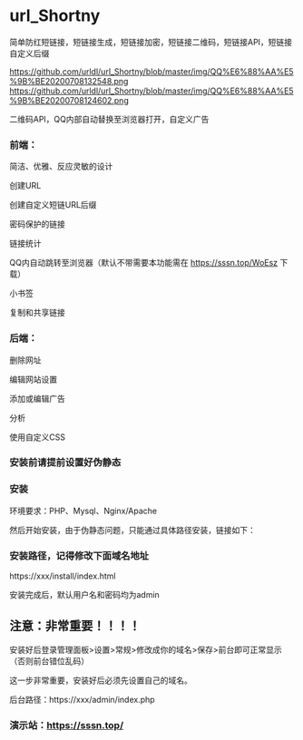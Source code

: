 # url_Shortny
简单防红短链接，短链接生成，短链接加密，短链接二维码，短链接API，短链接自定义后缀

https://github.com/urldl/url_Shortny/blob/master/img/QQ%E6%88%AA%E5%9B%BE20200708132548.png
https://github.com/urldl/url_Shortny/blob/master/img/QQ%E6%88%AA%E5%9B%BE20200708124602.png

二维码API，QQ内部自动替换至浏览器打开，自定义广告
### 前端：
简洁、优雅、反应灵敏的设计

创建URL

创建自定义短链URL后缀

密码保护的链接

链接统计

QQ内自动跳转至浏览器（默认不带需要本功能需在 https://sssn.top/WoEsz 下载）

小书签

复制和共享链接

### 后端：
删除网址

编辑网站设置

添加或编辑广告

分析

使用自定义CSS

### 安装前请提前设置好伪静态

### 安装
环境要求：PHP、Mysql、Nginx/Apache

然后开始安装，由于伪静态问题，只能通过具体路径安装，链接如下：

### 安装路径，记得修改下面域名地址

https://xxx/install/index.html

安装完成后，默认用户名和密码均为admin

## 注意：非常重要！！！！

安装好后登录管理面板>设置>常规>修改成你的域名>保存>前台即可正常显示（否则前台错位乱码）

这一步非常重要，安装好后必须先设置自己的域名。

后台路径：https://xxx/admin/index.php

### 演示站：https://sssn.top/
